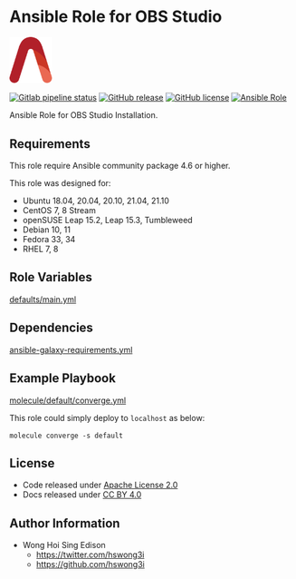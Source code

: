 # Ansible Role for OBS Studio

<img src="/alvistack.svg" width="75" alt="AlviStack">

[![Gitlab pipeline status](https://img.shields.io/gitlab/pipeline/alvistack/ansible-role-obs_studio/master)](https://gitlab.com/alvistack/ansible-role-obs_studio/-/pipelines)
[![GitHub release](https://img.shields.io/github/release/alvistack/ansible-role-obs_studio.svg)](https://github.com/alvistack/ansible-role-obs_studio/releases)
[![GitHub license](https://img.shields.io/github/license/alvistack/ansible-role-obs_studio.svg)](https://github.com/alvistack/ansible-role-obs_studio/blob/master/LICENSE)
[![Ansible Role](https://img.shields.io/badge/galaxy-alvistack.obs_studio-blue.svg)](https://galaxy.ansible.com/alvistack/obs_studio)

Ansible Role for OBS Studio Installation.

## Requirements

This role require Ansible community package 4.6 or higher.

This role was designed for:

  - Ubuntu 18.04, 20.04, 20.10, 21.04, 21.10
  - CentOS 7, 8 Stream
  - openSUSE Leap 15.2, Leap 15.3, Tumbleweed
  - Debian 10, 11
  - Fedora 33, 34
  - RHEL 7, 8

## Role Variables

[defaults/main.yml](defaults/main.yml)

## Dependencies

[ansible-galaxy-requirements.yml](ansible-galaxy-requirements.yml)

## Example Playbook

[molecule/default/converge.yml](molecule/default/converge.yml)

This role could simply deploy to `localhost` as below:

    molecule converge -s default

## License

  - Code released under [Apache License 2.0](LICENSE)
  - Docs released under [CC BY 4.0](http://creativecommons.org/licenses/by/4.0/)

## Author Information

  - Wong Hoi Sing Edison
      - <https://twitter.com/hswong3i>
      - <https://github.com/hswong3i>
